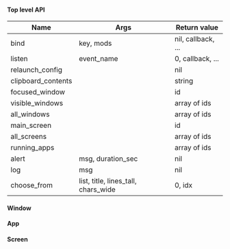 #### Top level API

Name               | Args                                | Return value
-------------------|-------------------------------------|--------------------
bind               | key, mods                           | nil, callback, ...
listen             | event_name                          | 0, callback, ...
relaunch_config    |                                     | nil
clipboard_contents |                                     | string
focused_window     |                                     | id
visible_windows    |                                     | array of ids
all_windows        |                                     | array of ids
main_screen        |                                     | id
all_screens        |                                     | array of ids
running_apps       |                                     | array of ids
alert              | msg, duration_sec                   | nil
log                | msg                                 | nil
choose_from        | list, title, lines_tall, chars_wide | 0, idx

#### Window

#### App

#### Screen
